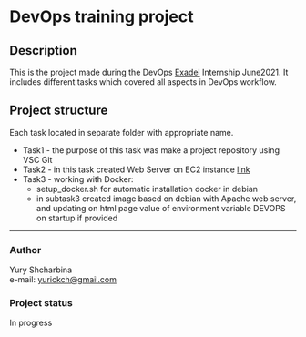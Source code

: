 # DevOps training project
## Description
This is the project made during the DevOps [Exadel](https://exadel.com/) Internship June2021.
It includes different
tasks which covered all aspects in DevOps workflow. 

## Project structure
Each task located in separate folder with appropriate name.
* Task1 - the purpose of this task was make a project repository using VSC Git
* Task2 - in this task created Web Server on EC2 instance [link](http://13.53.43.60)
* Task3 - working with Docker:
  * setup_docker.sh for automatic installation docker in debian
  * in subtask3 created image based on debian with Apache web server,
    and updating on html page value of environment variable DEVOPS on startup if provided
___
### Author
Yury Shcharbina  
e-mail: yurickch@gmail.com

### Project status
In progress
